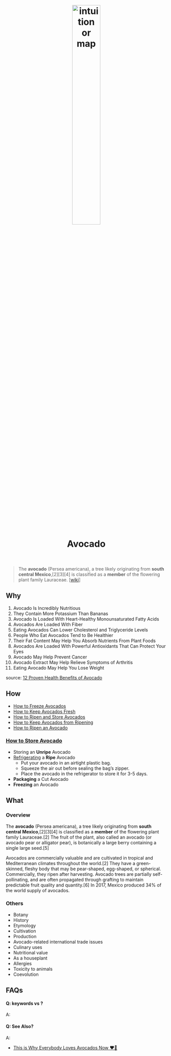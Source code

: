 <h1 align="center">
<br>
	<a href="https://www.wikiwand.com/en/Avocado">
  <img src="https://pbs.twimg.com/media/DfMQWpOWkAE1ceI.jpg" alt="intuition or map" width=42%">
  </a>
  <br><br>
Avocado
  <br><br>
</h1>

> The **avocado** (Persea americana), a tree likely originating from **south central Mexico**,[2][3][4] is classified as a **member** of the flowering plant family Lauraceae. [[wiki](https://www.wikiwand.com/en/Avocado)]

## Why 

1. Avocado Is Incredibly Nutritious
2. They Contain More Potassium Than Bananas
3. Avocado Is Loaded With Heart-Healthy Monounsaturated Fatty Acids
4. Avocados Are Loaded With Fiber
5. Eating Avocados Can Lower Cholesterol and Triglyceride Levels
6. People Who Eat Avocados Tend to Be Healthier
7. Their Fat Content May Help You Absorb Nutrients From Plant Foods
8. Avocados Are Loaded With Powerful Antioxidants That Can Protect Your Eyes
9. Avocado May Help Prevent Cancer
10. Avocado Extract May Help Relieve Symptoms of Arthritis
11. Eating Avocado May Help You Lose Weight

source: [12 Proven Health Benefits of Avocado](https://www.healthline.com/nutrition/12-proven-benefits-of-avocado)

## How

* [How to Freeze Avocados](https://www.wikihow.com/Freeze-Avocados)
* [How to Keep Avocados Fresh](https://www.wikihow.com/Keep-Avocados-Fresh)
* [How to Ripen and Store Avocados](https://www.wikihow.com/Ripen-and-Store-Avocados)
* [How to Keep Avocados from Ripening](https://www.wikihow.com/Keep-Avocados-from-Ripening)
* [How to Ripen an Avocado](https://www.wikihow.com/Ripen-an-Avocado)

### [How to Store Avocado](https://www.wikihow.com/Store-Avocado)
	
* Storing an **Unripe** Avocado
* [Refrigerating](https://www.wikihow.com/Store-Avocado#Refrigerating-a-Ripe-Avocado) a **Ripe** Avocado	
	* Put your avocado in an airtight plastic bag.  
	* Squeeze the air out before sealing the bag’s zipper. 
	* Place the avocado in the refrigerator to store it for 3-5 days. 
* **Packaging** a Cut Avocado
* **Freezing** an Avocado
	



## What 

### Overview

The **avocado** (Persea americana), a tree likely originating from **south central Mexico**,[2][3][4] is classified as a **member** of the flowering plant family Lauraceae.[2] The fruit of the plant, also called an avocado (or avocado pear or alligator pear), is botanically a large berry containing a single large seed.[5]

Avocados are commercially valuable and are cultivated in tropical and Mediterranean climates throughout the world.[2] They have a green-skinned, fleshy body that may be pear-shaped, egg-shaped, or spherical. Commercially, they ripen after harvesting. Avocado trees are partially self-pollinating, and are often propagated through grafting to maintain predictable fruit quality and quantity.[6] In 2017, Mexico produced 34% of the world supply of avocados.

### Others

* Botany
* History
* Etymology
* Cultivation
* Production 
* Avocado-related international trade issues
* Culinary uses
* Nutritional value
* As a houseplant
* Allergies
* Toxicity to animals
* Coevolution


## FAQs

#### Q: keywords vs ?

A: 


#### Q: See Also?

A:

* [This is Why Everybody Loves Avocados Now ❤️🥑](https://www.youtube.com/watch?v=G7RB5IHoSWI)
